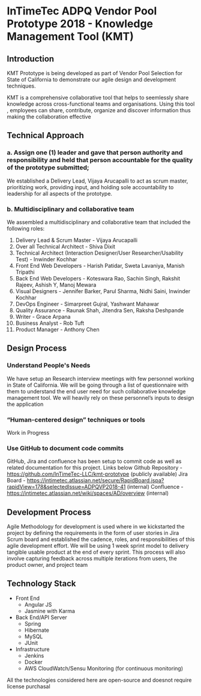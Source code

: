 # InTimeTec ADPQ Vendor Pool Prototype 2018 - Knowledge Management Tool (KMT)

## Introduction
KMT Prototype is being developed as part of Vendor Pool Selection for State of California to demonstrate our agile design and development techniques. 

KMT is a comprehensive collaborative tool that helps to seemlessly share knowledge across cross-functional teams and organisations.  Using this tool , employees can share, contribute, organize and discover information thus making the collaboration effective

## Technical Approach

### a. Assign one (1) leader and gave that person authority and responsibility and held that person accountable for the quality of the prototype submitted; 

We established a Delivery Lead, Vijaya Arucapalli to act as scrum master, prioritizing work, providing input, and holding sole accountability to leadership for all aspects of the prototype.

### b. Multidisciplinary and collaborative team

We assembled a multidisciplinary and collaborative team that included the following roles:
1. Delivery Lead & Scrum Master - Vijaya Arucapalli
2. Over all Technical Architect - Shiva Dixit
3. Technical Architect (Interaction Designer/User Researcher/Usability Test) - Inwinder Kochhar
4. Front End Web Developers - Harish Patidar, Sweta Lavaniya, Manish Tripathi
5. Back End Web Developers - Koteswara Rao, Sachin Singh, Rakshit Rajeev, Ashish Y, Manoj Mewara
6. Visual Designers - Jennifer Barker, Parul Sharma, Nidhi Saini, Inwinder Kochhar
7. DevOps Engineer - Simarpreet Gujral, Yashwant Mahawar
8. Quality Assurance - Raunak Shah, Jitendra Sen, Raksha Deshpande
9. Writer - Grace Arpana
10. Business Analyst - Rob Tuft
11. Product Manager - Anthony Chen

## Design Process

### Understand People's Needs
We have setup an Research interview meetings with few personnel working in State of California. We will be going through a list of questionnaire with them to understand the end user need for such collaborative knowledge management tool. We will heavily rely on these personnel’s inputs to design the application

### “Human-centered design” techniques or tools
Work in Progress
  
### Use GitHub to document code commits
GitHub, Jira and confluence has been setup to commit code as well as related documentation for this project. Links below
Github Repository - https://github.com/InTimeTec-LLC/kmt-prototype (publicly available)
Jira Board - https://intimetec.atlassian.net/secure/RapidBoard.jspa?rapidView=178&selectedIssue=ADPQVP2018-41 (internal)
Confluence - https://intimetec.atlassian.net/wiki/spaces/AD/overview (internal)


## Development Process
Agile Methodology for development is used where in we kickstarted the project by defining the requirements in the form of user stories in Jira Scrum board and established the cadence, roles, and responsibilities of this agile development effort. We will be using 1 week sprint model to delivery tangible usable product at the end of every sprint. This process will also involve capturing feedback across multiple iterations from users, the product owner, and project team 

## Technology Stack

* Front End
    * Angular JS
    * Jasmine with Karma
* Back End/API Server
    * Spring
    * Hibernate
    * MySQL
    * JUnit
* Infrastructure
    * Jenkins
    * Docker
    * AWS CloudWatch/Sensu Monitoring (for continuous monitoring)
    
 All the technologies considered here are open-source and doesnot require license purchasal
